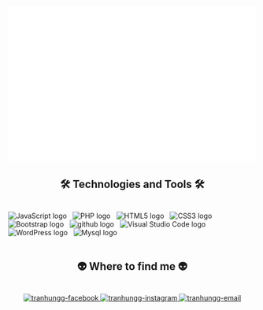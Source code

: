 <!-- Trungquandev -->
<a href="#" target="_blank">
  <img src="tranhung.svg" width="1200" alt="kydao" />
</a>

<h2 align="center">🛠 Technologies and Tools 🛠</h2>
<br>
<!-- https://simpleicons.org/ -->
<span><img src="https://img.shields.io/badge/JavaScript-282C34?logo=javascript&logoColor=F7DF1E" alt="JavaScript logo" title="JavaScript" height="25" /></span>
&nbsp;
<span><img src="https://img.shields.io/badge/PHP-282C34?logo=php&logoColor=777BB4" alt="PHP logo" title="PHP" height="25" /></span>
&nbsp;
<span><img src="https://img.shields.io/badge/HTML5-282C34?logo=html5&logoColor=E34F26" alt="HTML5 logo" title="HTML5" height="25" /></span>
&nbsp;
<span><img src="https://img.shields.io/badge/CSS3-282C34?logo=css3&logoColor=1572B6" alt="CSS3 logo" title="CSS3" height="25" /></span>
&nbsp;
<span><img src="https://img.shields.io/badge/Bootstrap-282C34?logo=bootstrap&logoColor=7952B3" alt="Bootstrap logo" title="Bootstrap" height="25" /></span>
&nbsp;
<span><img src="https://img.shields.io/badge/GitHub-282C34?logo=github&logoColor=181717" alt="github logo" title="git" height="25" /></span>
&nbsp;
<span><img src="https://img.shields.io/badge/VS%20Code-282C34?logo=visual-studio-code&logoColor=007ACC" alt="Visual Studio Code logo" title="Visual Studio Code" height="25" /></span>
&nbsp;
<span><img src="https://img.shields.io/badge/WordPress-282C34?logo=wordPress&logoColor=21759B" alt="WordPress logo" title="WordPress" height="25" /></span>
&nbsp;
<span><img src="https://img.shields.io/badge/MySQL-282C34?logo=mysql&logoColor=4479A1" alt="Mysql logo" title="Mysql" height="25" /></span>
&nbsp;
<br>

<br>

<h2 align="center">👽 Where to find me 👽</h2>
<br>
<!-- https://icons8.com -->
<div align="center">
  <a href="https://www.facebook.com/profile.php?id=100007529986453" target="blank">
    <img src="https://img.icons8.com/bubbles/100/000000/facebook-new.png" alt="tranhungg-facebook" />
  </a>
  
  <a href="https://www.instagram.com/hellotherehmm/" target="blank">
    <img src="https://img.icons8.com/bubbles/100/000000/instagram.png" alt="tranhungg-instagram" />
  </a>
  <a href="mailto:tranhung30012001@gmail.com" target="top">
    <img src="https://img.icons8.com/bubbles/100/000000/apple-mail.png" alt="tranhungg-email" />
  </a>
</div>

<br>

